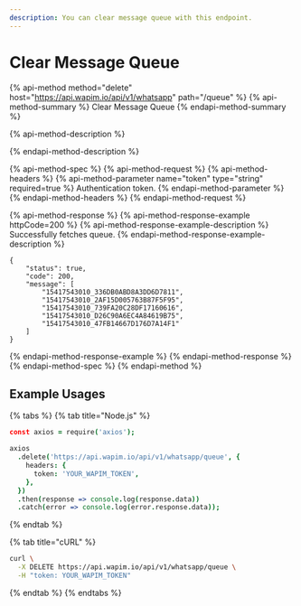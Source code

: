```yaml
---
description: You can clear message queue with this endpoint.
---
```


# Clear Message Queue

{% api-method method="delete" host="https://api.wapim.io/api/v1/whatsapp" path="/queue" %}
{% api-method-summary %}
Clear Message Queue
{% endapi-method-summary %}

{% api-method-description %}

{% endapi-method-description %}

{% api-method-spec %}
{% api-method-request %}
{% api-method-headers %}
{% api-method-parameter name="token" type="string" required=true %}
Authentication token.
{% endapi-method-parameter %}
{% endapi-method-headers %}
{% endapi-method-request %}

{% api-method-response %}
{% api-method-response-example httpCode=200 %}
{% api-method-response-example-description %}
Successfully fetches queue.
{% endapi-method-response-example-description %}

```text
{
    "status": true,
    "code": 200,
    "message": [
        "15417543010_336DB0ABD8A3DD6D7811",
        "15417543010_2AF15D005763B87F5F95",
        "15417543010_739FA20C28DF17160616",
        "15417543010_D26C90A6EC4A84619B75",
        "15417543010_47FB14667D176D7A14F1"
    ]
}
```
{% endapi-method-response-example %}
{% endapi-method-response %}
{% endapi-method-spec %}
{% endapi-method %}

## Example Usages

{% tabs %}
{% tab title="Node.js" %}
```coffeescript
const axios = require('axios');

axios
  .delete('https://api.wapim.io/api/v1/whatsapp/queue', {
    headers: {
      token: 'YOUR_WAPIM_TOKEN',
    },
  })
  .then(response => console.log(response.data))
  .catch(error => console.log(error.response.data));
```
{% endtab %}

{% tab title="cURL" %}
```bash
curl \
  -X DELETE https://api.wapim.io/api/v1/whatsapp/queue \
  -H "token: YOUR_WAPIM_TOKEN"
```
{% endtab %}
{% endtabs %}


